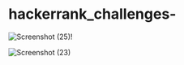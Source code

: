 # hackerrank_challenges-

![Screenshot (25)](https://user-images.githubusercontent.com/65034169/115602949-3ded3400-a2e8-11eb-8551-13f3fa94426d.png)!

![Screenshot (23)](https://user-images.githubusercontent.com/65034169/115603122-712fc300-a2e8-11eb-8479-f528705edf71.png)



